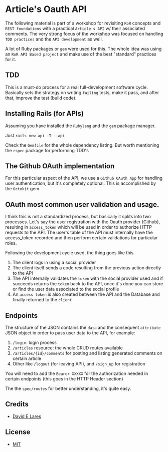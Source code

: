 # Article's Oauth API

The following material is part of a workshop for revisiting `RoR` concepts and `REST foundations` with a practical `Article's API` w/ their associated comments. The very strong focus of the workshop was focused on handling `TDD practices` and the `API development` as well.

A lot of Ruby packages or `gem` were used for this. The whole idea was using an `RoR API Based project` and make use of the best "standard" practices for it.

## TDD

This is a must-do process for a real full-development software cycle. Basically sets the strategy on writing `failing` tests, make it pass, and after that, improve the test (build code).

## Installing Rails (for APIs)

Assuming you have installed the `Rubylang` and the `gem` package manager.

Just `rails new api -T --api`

Check the `Gemfile` for the whole dependency listing. But worth mentioning the `rspec` package for performing TDD's

## The Github OAuth implementation

For this particular aspect of the API, we use a `Github OAuth App` for handling user authentication, but it's completely optional. This is accomplished by the `Octokit` gem.

## OAuth most common user validation and usage.

I think this is not a standardized process, but basically it splits into two processes. Let's say the user registration with the Oauth provider (Github), resulting in `access_token` which will be used in order to authorize HTTP requests to the API. The user's table of the API must internally have the access_token recorded and then perform certain validations for particular roles.

Following the development cycle used, the thing goes like this.

1. The client logs in using a social provider
2. The client itself sends a code resulting from the previous action directly to the API
3. The API internally validates the `token` with the social provider used and if succeeds returns the `token` back to the API, once it's done you can store or find the user data associated to the social profile
4. An `access token` is also created between the API and the Database and finally returned to the `client`

## Endpoints

The structure of the JSON contains the `data` and the consequent `attribute` JSON object in order to pass user data to the API, for example:

1. `/login`: login process
2. `/articles` resource: the whole CRUD routes available
3. `/articles/{id}/comments` for posting and listing generated comments on certain article
4. Other like `/logout` (for leaving API), and `/sign_up` for registration

You will need to add the `Bearer XXXXX` for the authorization needed in certain endpoints (this goes in the HTTP Header section)

The the `spec/routes` for better understanding, it's quite easy.

## Credits

 - [David E Lares](https://twitter.com/davidlares3)

## License

 - [MIT](https://opensource.org/licenses/MIT)
